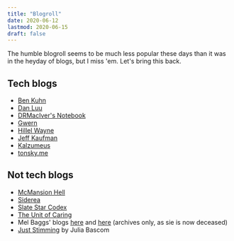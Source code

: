 ```yaml
---
title: "Blogroll"
date: 2020-06-12
lastmod: 2020-06-15
draft: false
---
```


The humble blogroll seems to be much less popular these days than it was in the heyday of blogs, but I miss 'em.  Let's bring this back.

## Tech blogs

* [Ben Kuhn](https://www.benkuhn.net)
* [Dan Luu](https://danluu.com)
* [DRMacIver's Notebook](https://notebook.drmaciver.com/)
* [Gwern](https://www.gwern.net)
* [Hillel Wayne](https://hillelwayne.com)
* [Jeff Kaufman](https://www.jefftk.com/index)
* [Kalzumeus](https://www.kalzumeus.com)
* [tonsky.me](https://tonsky.me/)

## Not tech blogs

* [McMansion Hell](http://mcmansionhell.com/)
* [Siderea](https://siderea.dreamwidth.org)
* [Slate Star Codex](https://slatestarcodex.com/)
* [The Unit of Caring](https://theunitofcaring.tumblr.com)
* Mel Baggs' blogs [here](https://ballastexistenz.wordpress.com/) and [here](https://cussinanddiscussin.wordpress.com/) (archives only, as sie is now deceased)
* [Just Stimming](https://juststimming.wordpress.com/) by Julia Bascom

